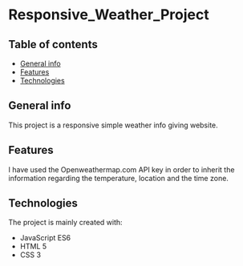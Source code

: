 # Responsive_Weather_Project

## Table of contents

* [General info](#general-info)
* [Features](#features)
* [Technologies](#technologies)

## General info

This project is a responsive simple weather info giving website.

## Features

I have used the Openweathermap.com API key in order to inherit the information regarding the temperature, location and the time zone. 

## Technologies

The project is mainly created with:

* JavaScript ES6
* HTML 5
* CSS 3
